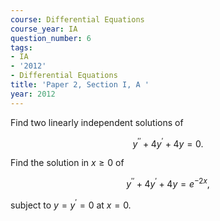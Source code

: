 ```yaml
---
course: Differential Equations
course_year: IA
question_number: 6
tags:
- IA
- '2012'
- Differential Equations
title: 'Paper 2, Section I, A '
year: 2012
---
```




Find two linearly independent solutions of

$$y^{\prime \prime}+4 y^{\prime}+4 y=0 .$$

Find the solution in $x \geqslant 0$ of

$$y^{\prime \prime}+4 y^{\prime}+4 y=e^{-2 x},$$

subject to $y=y^{\prime}=0$ at $x=0$.